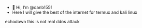 - 👋 Hi, I’m @danb1551
- Here I will give the best of the internet for termux and kali linux

echodown
this is not real ddos attack







<!---
danb1551/danb1551 is a ✨ special ✨ repository because its `README.md` (this file) appears on your GitHub profile.
You can click the Preview link to take a look at your changes.
--->
